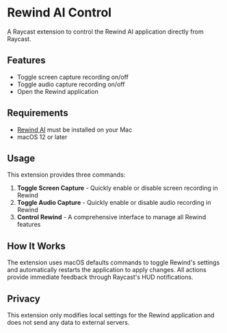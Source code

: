 # Rewind AI Control

A Raycast extension to control the Rewind AI application directly from Raycast.

## Features

- Toggle screen capture recording on/off
- Toggle audio capture recording on/off
- Open the Rewind application

## Requirements

- [Rewind AI](https://www.rewind.ai/) must be installed on your Mac
- macOS 12 or later

## Usage

This extension provides three commands:

1. **Toggle Screen Capture** - Quickly enable or disable screen recording in Rewind
2. **Toggle Audio Capture** - Quickly enable or disable audio recording in Rewind
3. **Control Rewind** - A comprehensive interface to manage all Rewind features

## How It Works

The extension uses macOS defaults commands to toggle Rewind's settings and automatically restarts the application to apply changes. All actions provide immediate feedback through Raycast's HUD notifications.

## Privacy

This extension only modifies local settings for the Rewind application and does not send any data to external servers.